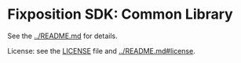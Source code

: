 # Fixposition SDK: Common Library

See the [../README.md](../README.md) for details.

License: see the [LICENSE](LICENSE) file and [../README.md#license](../README.md#license).
